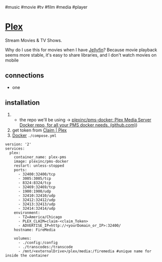 #music #movie #tv #film #media #player
# [Plex](https://www.plex.tv/)
Stream Movies & TV Shows.

Why do I use this for movies when I have [Jellyfin](📁developer/Home%20Lab%20🏠/Jellyfin.md)? Because movie playback seems more stable, it's easy to share libraries, and I don't watch movies on mobile 

## connections
- one

## installation
1. - the repo we'll be using -> [plexinc/pms-docker: Plex Media Server Docker repo, for all your PMS docker needs. (github.com)](github.com))
2. get token from [Claim | Plex](https://www.plex.tv/claim/)
3. [Docker](📁developer/Home%20Lab%20🏠/Docker.md) `./compose.yml`
```
version: '2'
services:
  plex:
    container_name: plex-pms
    image: plexinc/pms-docker
    restart: unless-stopped
    ports:
      - 32400:32400/tcp
      - 3005:3005/tcp
      - 8324:8324/tcp
      - 32469:32469/tcp
      - 1900:1900/udp
      - 32410:32410/udp
      - 32412:32412/udp
      - 32413:32413/udp
      - 32414:32414/udp
    environment:
      - TZ=America/Chicago
      - PLEX_CLAIM=claim-<claim_Token>
      - ADVERTISE_IP=http://<yourDomain_or_IP>:32400/
    hostname: FireMedia

    volumes:
      - ./config:/config
      - ./transcodes:/transcode
      - /mnt/<externalDrive>/plex/media:/firemedia #unique name for inside the container
```